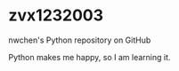 zvx1232003
==========

nwchen's Python repository on GitHub


Python makes me happy, so I am learning it.
